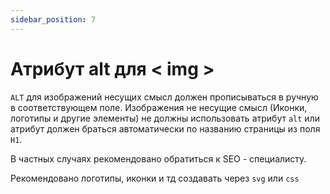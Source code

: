 ```yaml
---
sidebar_position: 7
---
```

# Атрибут alt для < img >

```ALT``` для изображений несущих смысл должен прописываться в ручную в соответствующем поле. Изображения не несущие смысл (Иконки, логотипы и другие элементы) не должны использовать атрибут ```alt``` или атрибут должен браться автоматически по названию страницы из поля ```H1```.

В частных случаях рекомендовано обратиться к SEO - специалисту.

Рекомендовано логотипы, иконки и тд создавать через ```svg``` или ```css```